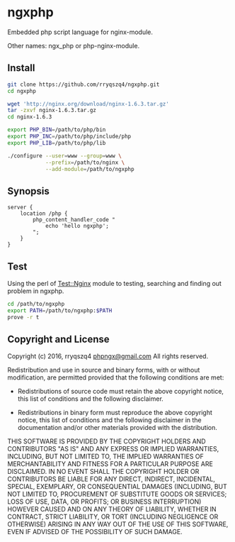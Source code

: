 ngxphp
======
Embedded php script language for nginx-module.

Other names: ngx_php or php-nginx-module.

Install
-------
```sh
git clone https://github.com/rryqszq4/ngxphp.git
cd ngxphp

wget 'http://nginx.org/download/nginx-1.6.3.tar.gz'
tar -zxvf nginx-1.6.3.tar.gz
cd nginx-1.6.3

export PHP_BIN=/path/to/php/bin
export PHP_INC=/path/to/php/include/php
export PHP_LIB=/path/to/php/lib

./configure --user=www --group=www \
			--prefix=/path/to/nginx \
			--add-module=/path/to/ngxphp
```

Synopsis
--------
```nginx
server {
	location /php {
		php_content_handler_code "
			echo 'hello ngxphp';
		";
	}
}
```

Test
----
Using the perl of [Test::Nginx](https://github.com/openresty/test-nginx) module to testing, searching and finding out problem in ngxphp. 

```sh
cd /path/to/ngxphp
export PATH=/path/to/ngxphp:$PATH
prove -r t
```

Copyright and License
---------------------
Copyright (c) 2016, rryqszq4 <phpngx@gmail.com>
All rights reserved.

Redistribution and use in source and binary forms, with or without
modification, are permitted provided that the following conditions are met:

* Redistributions of source code must retain the above copyright notice, this
  list of conditions and the following disclaimer.

* Redistributions in binary form must reproduce the above copyright notice,
  this list of conditions and the following disclaimer in the documentation
  and/or other materials provided with the distribution.

THIS SOFTWARE IS PROVIDED BY THE COPYRIGHT HOLDERS AND CONTRIBUTORS "AS IS"
AND ANY EXPRESS OR IMPLIED WARRANTIES, INCLUDING, BUT NOT LIMITED TO, THE
IMPLIED WARRANTIES OF MERCHANTABILITY AND FITNESS FOR A PARTICULAR PURPOSE ARE
DISCLAIMED. IN NO EVENT SHALL THE COPYRIGHT HOLDER OR CONTRIBUTORS BE LIABLE
FOR ANY DIRECT, INDIRECT, INCIDENTAL, SPECIAL, EXEMPLARY, OR CONSEQUENTIAL
DAMAGES (INCLUDING, BUT NOT LIMITED TO, PROCUREMENT OF SUBSTITUTE GOODS OR
SERVICES; LOSS OF USE, DATA, OR PROFITS; OR BUSINESS INTERRUPTION) HOWEVER
CAUSED AND ON ANY THEORY OF LIABILITY, WHETHER IN CONTRACT, STRICT LIABILITY,
OR TORT (INCLUDING NEGLIGENCE OR OTHERWISE) ARISING IN ANY WAY OUT OF THE USE
OF THIS SOFTWARE, EVEN IF ADVISED OF THE POSSIBILITY OF SUCH DAMAGE.
